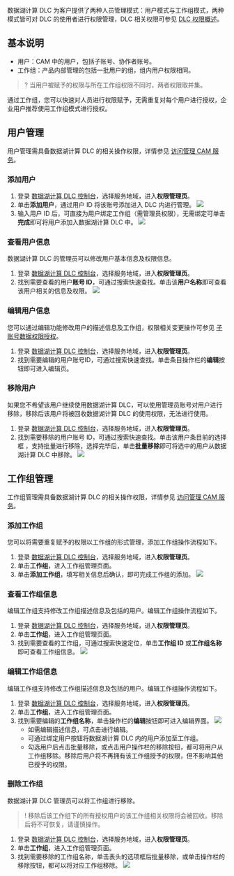 数据湖计算 DLC 为客户提供了两种人员管理模式：用户模式与工作组模式，两种模式皆可对 DLC 的使用者进行权限管理，DLC 相关权限可参见 [DLC 权限概述](https://cloud.tencent.com/document/product/1342/61548)。

## 基本说明
- 用户：CAM 中的用户，包括子账号、协作者账号。
- 工作组：产品内部管理的包括一批用户的组，组内用户权限相同。

>? 当用户被赋予的权限与所在工作组权限不同时，两者权限取并集。

通过工作组，您可以快速对人员进行权限赋予，无需重复对每个用户进行授权，企业用户推荐使用工作组模式进行授权。

## 用户管理
用户管理需具备数据湖计算 DLC 的相关操作权限，详情参见 [访问管理 CAM 服务](https://cloud.tencent.com/document/product/1342/61975)。

### 添加用户
1. 登录 [数据湖计算 DLC 控制台](https://console.cloud.tencent.com/dlc)，选择服务地域，进入**权限管理页**。
2. 单击**添加用户**，通过用户 ID 将该账号添加进入 DLC 内进行管理。
![](https://qcloudimg.tencent-cloud.cn/raw/99929797fc15ef4ef3751fbf4873d18b.png)
3. 输入用户 ID 后，可直接为用户绑定工作组（需管理员权限），无需绑定可单击**完成**即可将用户添加入数据湖计算 DLC 中。
![](https://qcloudimg.tencent-cloud.cn/raw/9f847b8c3f0dec409b570b5f4b72d404.png)

### 查看用户信息
数据湖计算 DLC 的管理员可以修改用户基本信息及权限信息。
1. 登录 [数据湖计算 DLC 控制台](https://console.cloud.tencent.com/dlc)，选择服务地域，进入**权限管理页**。
2. 找到需要查看的用户**账号 ID**，可通过搜索快速查找。单击该**用户名称**即可查看该用户相关的信息及权限。
![](https://qcloudimg.tencent-cloud.cn/raw/8888f764fc951eed8b55a2bda2b83b6e.png)

### 编辑用户信息
您可以通过编辑功能修改用户的描述信息及工作组，权限相关变更操作可参见 [子账号数据权限授权](https://cloud.tencent.com/document/product/1342/61976)。
1. 登录 [数据湖计算 DLC 控制台](https://console.cloud.tencent.com/dlc)，选择服务地域，进入**权限管理页**。
2. 找到需要编辑的用户账号ID，可通过搜索快速查找。单击条目操作栏的**编辑**按钮即可进入编辑页。

### 移除用户
如果您不希望该用户继续使用数据湖计算 DLC，可以使用管理员账号对用户进行移除，移除后该用户将被回收数据湖计算 DLC 的使用权限，无法进行使用。
1. 登录 [数据湖计算 DLC 控制台](https://console.cloud.tencent.com/dlc)，选择服务地域，进入**权限管理页**。
2. 找到需要移除的用户账号 ID，可通过搜索快速查找。单击该用户条目前的选择框 ，支持批量进行移除，选择完毕后，单击**批量移除**即可将选中的用户从数据湖计算 DLC 中移除。
![](https://qcloudimg.tencent-cloud.cn/raw/b342ddf9e2eae86ac3fc4e58f0b11234.png)

## 工作组管理
工作组管理需具备数据湖计算 DLC 的相关操作权限，详情参见 [访问管理 CAM 服务](https://cloud.tencent.com/document/product/1342/61975)。

### 添加工作组
您可以将需要重复赋予的权限以工作组的形式管理，添加工作组操作流程如下。
1. 登录 [数据湖计算 DLC 控制台](https://console.cloud.tencent.com/dlc)，选择服务地域，进入**权限管理页**。
2. 单击**工作组**，进入工作组管理页面。
3. 单击**添加工作组**，填写相关信息后确认，即可完成工作组的添加。
![](https://qcloudimg.tencent-cloud.cn/raw/5092b39214012bdd9035449dd5339679.png)

### 查看工作组信息
编辑工作组支持修改工作组描述信息及包括的用户。编辑工作组操作流程如下。
1. 登录 [数据湖计算 DLC 控制台](https://console.cloud.tencent.com/dlc)，选择服务地域，进入**权限管理页**。
2. 单击**工作组**，进入工作组管理页面。
3. 找到需要查看的工作组，可通过搜索快速定位，单击**工作组 ID** 或**工作组名称**即可查看工作组信息。
![](https://qcloudimg.tencent-cloud.cn/raw/62b1b121fd1f1babae2e32a9b77c7e5b.png)

### 编辑工作组信息
编辑工作组支持修改工作组描述信息及包括的用户。编辑工作组操作流程如下。
1. 登录 [数据湖计算 DLC 控制台](https://console.cloud.tencent.com/dlc)，选择服务地域，进入**权限管理页**。
2. 单击**工作组**，进入工作组管理页面。
3. 找到需要编辑的**工作组名称**，单击操作栏的**编辑**按钮即可进入编辑界面。
![](https://qcloudimg.tencent-cloud.cn/raw/82c98e726530a29161770ddc6c6cba47.png)
	- 如需编辑描述信息，可点击进行编辑。
	- 可通过绑定用户按钮将数据湖计算 DLC 内的用户添加至工作组。
	- 勾选用户后点击批量移除，或点击用户操作栏的移除按钮，都可将用户从工作组移除。移除后用户将不再拥有该工作组授予的权限，但不影响其他已授予的权限。

### 删除工作组
数据湖计算 DLC 管理员可以将工作组进行移除。
>! 移除后该工作组下的所有授权用户的该工作组相关权限将会被回收。移除后将不可恢复，请谨慎操作。

1. 登录 [数据湖计算 DLC 控制台](https://console.cloud.tencent.com/dlc)，选择服务地域，进入**权限管理页**。
2. 单击**工作组**，进入工作组管理页面。
3. 找到需要移除的工作组名称，单击表头的选项框后批量移除，或单击操作栏的移除按钮，都可以将对应工作组移除。
![](https://qcloudimg.tencent-cloud.cn/raw/19c749126f465dcc29193d3327defc8d.png)



